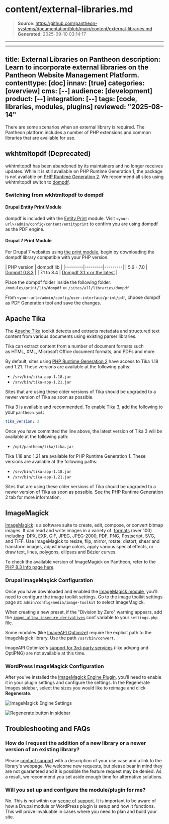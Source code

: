# content/external-libraries.md

> **Source**: https://github.com/pantheon-systems/documentation/blob/main/content/external-libraries.md
> **Generated**: 2025-09-10 03:14:17

---

---
title: External Libraries on Pantheon
description: Learn to incorporate external libraries on the Pantheon Website Management Platform.
contenttype: [doc]
innav: [true]
categories: [overview]
cms: [--]
audience: [development]
product: [--]
integration: [--]
tags: [code, libraries, modules, plugins]
reviewed: "2025-08-14"
---

There are some scenarios when an external library is required. The Pantheon platform includes a number of PHP extensions and common libraries that are available for use.

## wkhtmltopdf (Deprecated)

wkhtmltopdf has been abandoned by its maintainers and no longer receives updates. While it is still available on PHP Runtime Generation 1, the package is not available on [PHP Runtime Generation 2](/php-runtime-generation-2). We recommend all sites using wkhtmltopdf switch to [dompdf](https://github.com/dompdf/dompdf).

### Switching from wkhtmltopdf to dompdf

#### Drupal Entity Print Module

dompdf is included with the [Entity Print](https://www.drupal.org/project/entity_print) module. Visit `<your-url>/admin/config/content/entityprint` to confirm you are using dompdf as the PDF engine.

#### Drupal 7 Print Module

For Drupal 7 websites using <a href="https://www.drupal.org/project/print">the print module</a>, begin by downloading the dompdf library compatible with your PHP version.

| PHP version | dompdf lib |
|---------|---------|---------|
| 5.6 - 7.0 | [Dompdf 0.8.3](https://github.com/dompdf/dompdf/releases/tag/v0.8.3) | 
| 7.1 to 8.4 | [Dompdf 3.1.x or the latest](https://github.com/dompdf/dompdf/releases) |

Place the dompdf folder inside the following folder:
`/modules/print/lib/dompdf` or `/sites/all/libraries/dompdf`

From `<your-url>/admin/config/user-interface/print/pdf`, choose dompdf as PDF Generation tool and save the changes.


## Apache Tika

The [Apache Tika](https://tika.apache.org/) toolkit detects and extracts metadata and structured text content from various documents using existing parser libraries.

Tika can extract content from a number of document formats such as HTML, XML, Microsoft Office document formats, and PDFs and more.

<TabList>

<Tab title="PHP Runtime Generation 2" id="tab-1-anchor" active={true}>

By default, sites using [PHP Runtime Generation 2](/php-runtime-generation-2) have access to Tika 1.18 and 1.21. These versions are available at the following paths:

- `/srv/bin/tika-app-1.18.jar`
- `/srv/bin/tika-app-1.21.jar`

Sites that are using these older versions of Tika should be upgraded to a newer version of Tika as soon as possible.

Tika 3 is available and recommended. To enable Tika 3, add the following to your `pantheon.yml`:

```yaml:title=pantheon.yml
tika_version: 3
```

Once you have committed the line above, the latest version of Tika 3 will be available at the following path:

- `/opt/pantheon/tika/tika.jar`

</Tab>
<Tab title="PHP Runtime Generation 1" id="tab-2-id">

Tika 1.18 and 1.21 are available for PHP Runtime Generation 1. These versions are available at the following paths:

- `/srv/bin/tika-app-1.18.jar`
- `/srv/bin/tika-app-1.21.jar`

Sites that are using these older versions of Tika should be upgraded to a newer version of Tika as soon as possible. See the PHP Runtime Generation 2 tab for more information.


</Tab>
</TabList>

## ImageMagick

[ImageMagick](https://www.imagemagick.org/script/index.php) is a software suite to create, edit, compose, or convert bitmap images. It can read and write images in a variety of  [formats](https://www.imagemagick.org/script/formats.php) (over 100) including  [DPX](https://www.imagemagick.org/script/motion-picture.php), [EXR](https://www.imagemagick.org/script/high-dynamic-range.php), GIF, JPEG, JPEG-2000, PDF, PNG, Postscript, SVG, and TIFF. Use ImageMagick to resize, flip, mirror, rotate, distort, shear and transform images, adjust image colors, apply various special effects, or draw text, lines, polygons, ellipses and Bézier curves.

To check the available version of ImageMagick on Pantheon, refer to the [PHP 8.3 Info page here](https://v83-php-info.pantheonsite.io/#module_imagick).

### Drupal ImageMagick Configuration

Once you have downloaded and enabled the [ImageMagick module](https://www.drupal.org/project/imagemagick), you'll need to configure the image toolkit settings. Go to the image toolkit settings page at: `admin/config/media/image-toolkit` to select ImageMagick.

When creating a new preset, if the "Division by Zero" warning appears, add the [`image_allow_insecure_derivatives`](https://www.drupal.org/project/image_allow_insecure_derivatives) conf variable to your `settings.php` file.

Some modules (like [ImageAPI Optimize](https://www.drupal.org/project/imageapi_optimize)) require the explicit path to the ImageMagick library. Use the path `/usr/bin/convert`.

ImageAPI Optimize's [support for 3rd-party services](https://www.drupal.org/node/773342) (like advpng and OptiPNG) are not available at this time.

### WordPress ImageMagick Configuration

After you've installed the [ImageMagick Engine Plugin](https://wordpress.org/plugins/imagemagick-engine/#installation), you'll need to enable it in your plugin settings and configure the settings. In the Regenerate Images sidebar, select the sizes you would like to reimage and click **Regenerate**.

![ImageMagick Engine Settings](../images/imagemagick-engine-settings.png)

![Regenerate button in sidebar](../images/imagemagick-regenerate-sidebar.png)


## Troubleshooting and FAQs

### How do I request the addition of a new library or a newer version of an existing library?

Please [contact support](/guides/support/contact-support/) with a description of your use case and a link to the library's webpage. We welcome new requests, but please bear in mind they are not guaranteed and it is possible the feature request may be denied. As a result, we recommend you set aside enough time for alternative solutions.

### Will you set up and configure the module/plugin for me?

No. This is not within our [scope of support](/guides/support). It is important to be aware of how a Drupal module or WordPress plugin is setup and how it functions. This will prove invaluable in cases where you need to plan and build your site.
